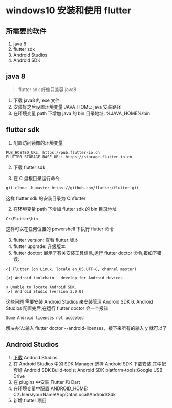 
#  windows10 安装和使用 flutter
## 所需要的软件
1. java 8
2. flutter sdk
3. Android Studios
4. Android SDK

## java 8
> flutter sdk 好像只兼容 java8

1. 下载 java8 的 exe 文件
2. 安装好之后设置环境变量 JAVA_HOME: java 安装路径
3. 在环境变量 path 下增加 java 的 bin 目录地址: %JAVA_HOME%\bin

## flutter sdk
1. 配置访问镜像的环境变量

```
PUB_HOSTED_URL: https://pub.flutter-io.cn
FLUTTER_STORAGE_BASE_URL: https://storage.flutter-io.cn
```

2. 下载 flutter sdk

1. 在 C 盘根目录运行命令

```
git clone -b master https://github.com/flutter/flutter.git
```

这样 flutter sdk 的安装目录为 C:\flutter

2. 在环境变量 path 下增加 flutter sdk 的 bin 目录地址

```
C:\Flutter\bin
```

这样可以在任何位置的 powershell 下执行 flutter 命令

3. flutter version: 查看 flutter 版本
4. flutter upgrade: 升级版本
5. flutter doctor: 展示了有关安装工具信息,运行 flutter doctor 命令,报如下错误:

```
✓] Flutter (on Linux, locale en_US.UTF-8, channel master)

[✗] Android toolchain - develop for Android devices

✗ Unable to locate Android SDK.
[✗] Android Studio (version 3.0.0)
```

这些问题 需要安装 Android Studios 来安装管理 Android SDK
6. Android Studios 配置完后,在运行 flutter doctor 会一个报错

```
Some Android licenses not accepted
```

解决办法:输入 flutter doctor --android-licenses，接下来所有的输入  y 就可以了


## Android Studios
1. [下载](http://www.android-studio.org/)  Android Studios
2. 在 Android Studios 中的 SDK Manager 选择 Android SDK 下载安装,其中配套好 Android SDK Build-tools; Android SDK platform-tools;Google USB Drive
3. 在 plugins 中安装 Flutter 和 Dart
4. 在环境变量中配置 ANDROID_HOME: C:\Users\yourName\AppData\Local\Android\Sdk
5. 新增 flutter 项目 
